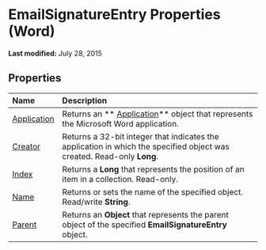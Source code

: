 
# EmailSignatureEntry Properties (Word)

 **Last modified:** July 28, 2015


## Properties



|**Name**|**Description**|
|:-----|:-----|
| [Application](96ce2b72-7acd-0a8d-e7af-5002e86cd203.md)|Returns an  ** [Application](d1cf6f8f-4e88-bf01-93b4-90a83f79cb44.md)** object that represents the Microsoft Word application.|
| [Creator](a32626df-f9d1-05ed-43d2-70313b9f37ef.md)|Returns a 32-bit integer that indicates the application in which the specified object was created. Read-only  **Long**.|
| [Index](e7dab2d5-6d90-2110-755c-2cc4d6ea42b4.md)|Returns a  **Long** that represents the position of an item in a collection. Read-only.|
| [Name](83a3c70e-f01b-f316-7c91-a4da16e05c5f.md)|Returns or sets the name of the specified object. Read/write  **String**.|
| [Parent](647ca08d-1ae1-d36d-346d-62a6b9d55638.md)|Returns an  **Object** that represents the parent object of the specified **EmailSignatureEntry** object.|
